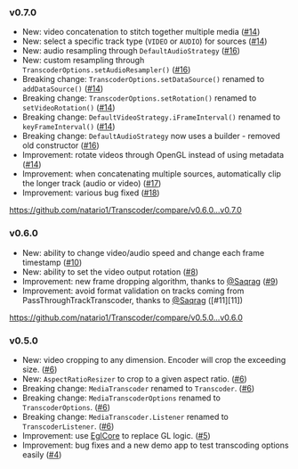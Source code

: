 ### v0.7.0

- New: video concatenation to stitch together multiple media ([#14][14])
- New: select a specific track type (`VIDEO` or `AUDIO`) for sources ([#14][14])
- New: audio resampling through `DefaultAudioStrategy` ([#16][16])
- New: custom resampling through `TranscoderOptions.setAudioResampler()` ([#16][16])
- Breaking change: `TranscoderOptions.setDataSource()` renamed to `addDataSource()` ([#14][14])
- Breaking change: `TranscoderOptions.setRotation()` renamed to `setVideoRotation()` ([#14][14])
- Breaking change: `DefaultVideoStrategy.iFrameInterval()` renamed to `keyFrameInterval()` ([#14][14])
- Breaking change: `DefaultAudioStrategy` now uses a builder - removed old constructor ([#16][16])
- Improvement: rotate videos through OpenGL instead of using metadata ([#14][14])
- Improvement: when concatenating multiple sources, automatically clip the longer track (audio or video) ([#17][17])
- Improvement: various bug fixed ([#18][18])

https://github.com/natario1/Transcoder/compare/v0.6.0...v0.7.0

### v0.6.0

- New: ability to change video/audio speed and change each frame timestamp ([#10][10])
- New: ability to set the video output rotation ([#8][8])
- Improvement: new frame dropping algorithm, thanks to [@Saqrag][Saqrag] ([#9][9])
- Improvement: avoid format validation on tracks coming from PassThroughTrackTranscoder, thanks to [@Saqrag][Saqrag] ([#11][11])

https://github.com/natario1/Transcoder/compare/v0.5.0...v0.6.0

### v0.5.0

- New: video cropping to any dimension. Encoder will crop the exceeding size. ([#6][6])
- New: `AspectRatioResizer` to crop to a given aspect ratio. ([#6][6])
- Breaking change: `MediaTranscoder` renamed to `Transcoder`. ([#6][6])
- Breaking change: `MediaTranscoderOptions` renamed to `TranscoderOptions`. ([#6][6])
- Breaking change: `MediaTranscoder.Listener` renamed to `TranscoderListener`. ([#6][6])
- Improvement: use [EglCore](https://github.com/natario1/EglCore) to replace GL logic. ([#5][5])
- Improvement: bug fixes and a new demo app to test transcoding options easily ([#4][4])

[Saqrag]: https://github.com/Saqrag

[4]: https://github.com/natario1/Transcoder/pull/4
[5]: https://github.com/natario1/Transcoder/pull/5
[6]: https://github.com/natario1/Transcoder/pull/6
[8]: https://github.com/natario1/Transcoder/pull/8
[9]: https://github.com/natario1/Transcoder/pull/9
[10]: https://github.com/natario1/Transcoder/pull/10
[14]: https://github.com/natario1/Transcoder/pull/14
[16]: https://github.com/natario1/Transcoder/pull/16
[17]: https://github.com/natario1/Transcoder/pull/17
[18]: https://github.com/natario1/Transcoder/pull/18
